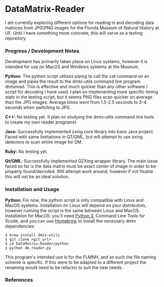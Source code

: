 # DataMatrix-Reader
I am currently exploring different options for reading in and decoding data matrices from JPG\PNG images for the Florida Museum of Natural History at UF. Until I have something more concrete, this will serve as a testing repository.

### Progress / Development Notes
Development has primarily taken place on Linux systems, however it is intended for use on MacOS and Windows systems at the Museum.

**Python:** The python script utilizes piping to call the cat command on an image and pipes the result to the dmtx-utils command line program dmtxread. This is effective and much quicker than any other software / script for decoding I have used. I plan on implementing more specific
timing stats in the testing script, but it seems PNG files scan quicker on average than the
JPG images. Average times went from 1.5-2.5 seconds to 3-4 seconds when switching to JPG. 

**C++:** No testing yet. (I plan on studying the dmtx-utils command line tools to create my own reader programs)

**Java:** Successfully implemented zxing core library into base Java project. Faced with same limitations in QT/QML, but will attempt to use zxing detectors to scan entire image for DM.

**Ruby:** No testing yet.

**Qt/QML**: Successfully implemented QZXing wrapper library. The main issue faced so far is the data matrix must be exact center of image in order to be properly found/decoded. Will attempt work around, however if not fixable this will not be an ideal solution.

### Installation and Usage
**Python:** For now, the python script is only compatible with Linux and MacOS systems. Installation on Linux will depend on your distribution, however running the script is the same between Linux and MacOS. Installation for MacOS: you'll need [Python 3](https://www.python.org/downloads/), Command Line Tools for Xcode, and you can use [Homebrew](https://docs.brew.sh/Installation) to install the necessary dmtx dependencies:
```
$ brew install dmtx-utils
$ git clone <git_url>
$ cd DataMatrix-Reader/python
$ python dm_reader.py
```
This program's intended use is for the FLMNH, and as such the file naming scheme is specific. If this were to be adapted to a different project the renaming would need to be refactor to suit the new needs. 
### References
